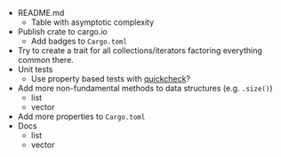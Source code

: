 * README.md
  * Table with asymptotic complexity
* Publish crate to cargo.io
  * Add badges to `Cargo.toml`
* Try to create a trait for all collections/iterators factoring everything common there.
* Unit tests
  * Use property based tests with [quickcheck](https://github.com/BurntSushi/quickcheck)?
* Add more non-fundamental methods to data structures (e.g. `.size()`)
  * list
  * vector
* Add more properties to `Cargo.toml`
* Docs
  * list
  * vector
